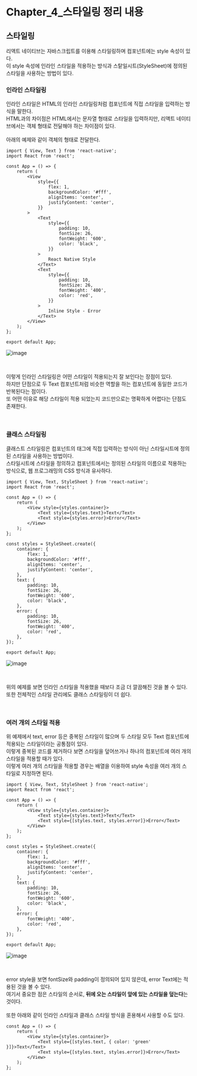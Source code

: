 # Chapter_4_스타일링 정리 내용

## 스타일링
리액트 네이티브는 자바스크립트를 이용해 스타일링하며 컴포넌트에는 style 속성이 있다.
<br>
이 style 속성에 인라인 스타일을 적용하는 방식과 스탙일시트(StyleSheet)에 정의된 스타일을 사용하는 방법이 있다.

### 인라인 스타일링
인라인 스타일은 HTML의 인라인 스타일링처럼 컴포넌트에 직접 스타일을 입력하는 방식을 말한다.
<br>
HTML과의 차이점은 HTML에서는 문자열 형태로 스타일을 입력하지만, 리액트 네이티브에서는 객체 형태로 전달해야 하는 차이점이 있다.
<br>
<br>
아래의 예제와 같이 객체의 형태로 전달한다.

```
import { View, Text } from 'react-native';
import React from 'react';

const App = () => {
    return (
        <View
            style={{
                flex: 1,
                backgroundColor: '#fff',
                alignItems: 'center',
                justifyContent: 'center',
            }}
        >
            <Text
                style={{
                    padding: 10,
                    fontSize: 26,
                    fontWeight: '600',
                    color: 'black',
                }}
            >
                React Native Style
            </Text>
            <Text
                style={{
                    padding: 10,
                    fontSize: 26,
                    fontWeight: '400',
                    color: 'red',
                }}
            >
                Inline Style - Error
            </Text>
        </View>
    );
};

export default App;
```

![image](https://user-images.githubusercontent.com/87363461/227765400-c4473779-48b4-4af3-9be9-625e2c045e83.png)

<br>

이렇게 인라인 스타일링은 어떤 스타일이 적용되는지 잘 보인다는 장점이 있다.
<br>
하지만 단점으로 두 Text 컴포넌트처럼 비슷한 역할을 하는 컴포넌트에 동일한 코드가 반복된다는 점이다.
<br>
또 어떤 이유로 해당 스타일이 적용 되었는지 코드만으로는 명확하게 어렵다는 단점도 존재한다.

<br>

### 클래스 스타일링
클래스트 스타일링은 컴포넌트의 태그에 직접 입력하는 방식이 아닌 스타일시트에 정의된 스타일을 사용하는 방법이다.
<br>
스타일시트에 스타일을 정의하고 컴포넌트에서는 정의된 스타일의 이름으로 적용하는 방식으로, 웹 프로그래밍의 CSS 방식과 유사하다.
<br>

```
import { View, Text, StyleSheet } from 'react-native';
import React from 'react';

const App = () => {
    return (
        <View style={styles.container}>
            <Text style={styles.text}>Text</Text>
            <Text style={styles.error}>Error</Text>
        </View>
    );
};

const styles = StyleSheet.create({
    container: {
        flex: 1,
        backgroundColor: '#fff',
        alignItems: 'center',
        justifyContent: 'center',
    },
    text: {
        padding: 10,
        fontSize: 26,
        fontWeight: '600',
        color: 'black',
    },
    error: {
        padding: 10,
        fontSize: 26,
        fontWeight: '400',
        color: 'red',
    },
});

export default App;
```

![image](https://user-images.githubusercontent.com/87363461/227766038-7fd06be0-02cd-4707-98be-99657590a6c3.png)

<br>

위의 예제를 보면 인라인 스타일을 적용했을 때보다 조금 더 깔끔해진 것을 볼 수 있다.
<br>
또한 전체적인 스타일 관리에도 클래스 스타일링이 더 쉽다.

<br>

### 여러 개의 스타일 적용
위 예제에서 text, error 등은 중복된 스타일이 많으며 두 스타일 모두 Text 컴포넌트에 적용되는 스타일이라는 공통점이 있다.
<br>
이렇게 중복된 코드를 제거하다 보면 스타일을 덮어쓰거나 하나의 컴포넌트에 여러 개의 스타일을 적용할 때가 있다.
<br>
이렇게 여러 개의 스타일을 적용할 경우는 배열을 이용하여 style 속성을 여러 개의 스타일로 지정하면 된다.

```
import { View, Text, StyleSheet } from 'react-native';
import React from 'react';

const App = () => {
    return (
        <View style={styles.container}>
            <Text style={styles.text}>Text</Text>
            <Text style={[styles.text, styles.error]}>Error</Text>
        </View>
    );
};

const styles = StyleSheet.create({
    container: {
        flex: 1,
        backgroundColor: '#fff',
        alignItems: 'center',
        justifyContent: 'center',
    },
    text: {
        padding: 10,
        fontSize: 26,
        fontWeight: '600',
        color: 'black',
    },
    error: {
        fontWeight: '400',
        color: 'red',
    },
});

export default App;
```

![image](https://user-images.githubusercontent.com/87363461/227766038-7fd06be0-02cd-4707-98be-99657590a6c3.png)

<br>

error style을 보면 fontSize와 padding이 정의되어 있지 않은데, error Text에는 적용된 것을 볼 수 있다.
<br>
여기서 중요한 점은 스타일의 순서로, <b>뒤에 오는 스타일이 앞에 있는 스타일을 덮는다</b>는 것이다.
<br>
<br>
또한 아래와 같이 인라인 스타일과 클래스 스타일 방식을 혼용해서 사용할 수도 있다.

```
const App = () => {
    return (
        <View style={styles.container}>
            <Text style={[styles.text, { color: 'green' }]}>Text</Text>
            <Text style={[styles.text, styles.error]}>Error</Text>
        </View>
    );
};
```
